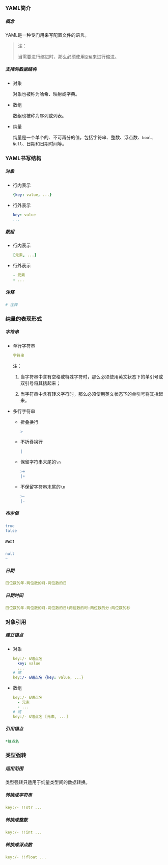 ### YAML简介

##### 概念

YAML是一种专门用来写配置文件的语言。

> 注：
>
> 当需要进行缩进时，那么必须使用`空格`来进行缩进。

##### 支持的数据结构

* 对象

    对象也被称为哈希、映射或字典。

* 数组

    数组也被称为序列或列表。

* 纯量

    纯量是一个单个的、不可再分的值，包括字符串、整数、浮点数、`bool`、`Null`、日期和日期时间等。

### YAML书写结构

##### 对象

* 行内表示

    ```yaml
    {key: value, ...}
    ```

* 行外表示

    ```yaml
    key: value
    ...
    ```

##### 数组

* 行内表示

    ```yaml
    [元素, ...]
    ```

* 行外表示

    ```yaml
    - 元素
    - ...
    ```

##### 注释

```yaml
# 注释
```

### 纯量的表现形式

##### 字符串

* 单行字符串

    ```yaml
    字符串
    ```
  
    注：
    
    1. 当字符串中含有空格或特殊字符时，那么必须使用英文状态下的单引号或双引号将其括起来；
    
    2. 当字符串中含有转义字符时，那么必须使用英文状态下的单引号将其括起来。

* 多行字符串

    * 折叠换行
    
        ```yaml
        >
        ```
    
    * 不折叠换行
    
        ```yaml
        |
        ```
    
    * 保留字符串末尾的`\n`
    
        ```yaml
        >+
        |+
        ```
    
    * 不保留字符串末尾的`\n`
    
        ```yaml
        >-
        |-
        ```

##### 布尔值

```yaml
true
false
```

##### `Null`

```yaml
null
~
```

##### 日期

```yaml
四位数的年-两位数的月-两位数的日
```

##### 日期时间

```yaml
四位数的年-两位数的月-两位数的日t两位数的时:两位数的分:两位数的秒
```

### 对象引用

##### 建立锚点

* 对象

    ```yaml
    key:/- &锚点名
      key: value
      ...
    # 或
    key:/- &锚点名 {key: value, ...}
    ```

* 数组

    ```yaml
    key:/- &锚点名
      - 元素
      - ...
    # 或
    key:/- &锚点名 [元素, ...]
    ```

##### 引用锚点

```yaml
*锚点名
```

### 类型强转

##### 适用范围

类型强转只适用于纯量类型间的数据转换。

##### 转换成字符串

```yaml
key:/- !!str ...
```

##### 转换成整数

```yaml
key:/- !!int ...
```

##### 转换成浮点数

```yaml
key:/- !!float ...
```